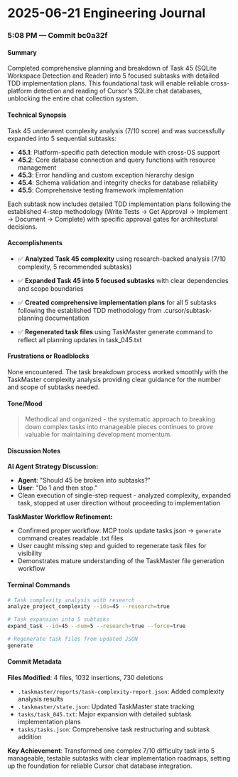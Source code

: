 # 2025-06-21 Engineering Journal

### 5:08 PM — Commit bc0a32f

#### Summary

Completed comprehensive planning and breakdown of Task 45 (SQLite Workspace Detection and Reader) into 5 focused subtasks with detailed TDD implementation plans. This foundational task will enable reliable cross-platform detection and reading of Cursor's SQLite chat databases, unblocking the entire chat collection system.

#### Technical Synopsis

Task 45 underwent complexity analysis (7/10 score) and was successfully expanded into 5 sequential subtasks:
- **45.1**: Platform-specific path detection module with cross-OS support
- **45.2**: Core database connection and query functions with resource management
- **45.3**: Error handling and custom exception hierarchy design
- **45.4**: Schema validation and integrity checks for database reliability
- **45.5**: Comprehensive testing framework implementation

Each subtask now includes detailed TDD implementation plans following the established 4-step methodology (Write Tests → Get Approval → Implement → Document → Complete) with specific approval gates for architectural decisions.

#### Accomplishments

- ✅ **Analyzed Task 45 complexity** using research-backed analysis (7/10 complexity, 5 recommended subtasks)

- ✅ **Expanded Task 45 into 5 focused subtasks** with clear dependencies and scope boundaries

- ✅ **Created comprehensive implementation plans** for all 5 subtasks following the established TDD methodology from .cursor/subtask-planning documentation

- ✅ **Regenerated task files** using TaskMaster generate command to reflect all planning updates in task_045.txt

#### Frustrations or Roadblocks

None encountered. The task breakdown process worked smoothly with the TaskMaster complexity analysis providing clear guidance for the number and scope of subtasks needed.

#### Tone/Mood

> Methodical and organized - the systematic approach to breaking down complex tasks into manageable pieces continues to prove valuable for maintaining development momentum.

#### Discussion Notes

**AI Agent Strategy Discussion:**
- **Agent**: "Should 45 be broken into subtasks?"
- **User**: "Do 1 and then stop." 
- Clean execution of single-step request - analyzed complexity, expanded task, stopped at user direction without proceeding to implementation

**TaskMaster Workflow Refinement:**
- Confirmed proper workflow: MCP tools update tasks.json → `generate` command creates readable .txt files
- User caught missing step and guided to regenerate task files for visibility
- Demonstrates mature understanding of the TaskMaster file generation workflow

#### Terminal Commands

```bash
# Task complexity analysis with research
analyze_project_complexity --ids=45 --research=true

# Task expansion into 5 subtasks
expand_task --id=45 --num=5 --research=true --force=true

# Regenerate task files from updated JSON
generate
```

#### Commit Metadata

**Files Modified**: 4 files, 1032 insertions, 730 deletions
- `.taskmaster/reports/task-complexity-report.json`: Added complexity analysis results
- `.taskmaster/state.json`: Updated TaskMaster state tracking
- `tasks/task_045.txt`: Major expansion with detailed subtask implementation plans  
- `tasks/tasks.json`: Comprehensive task restructuring and subtask addition

**Key Achievement**: Transformed one complex 7/10 difficulty task into 5 manageable, testable subtasks with clear implementation roadmaps, setting up the foundation for reliable Cursor chat database integration. 